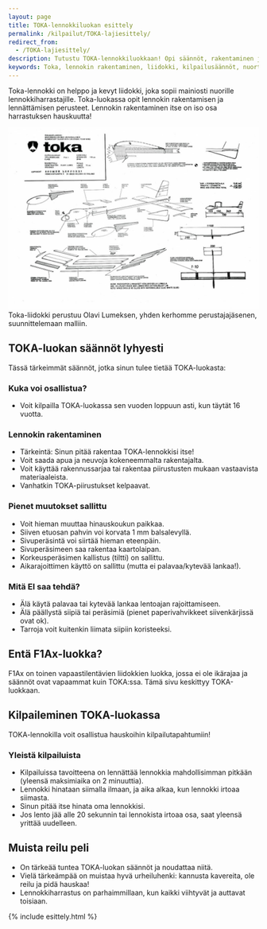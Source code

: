 ```yaml
---
layout: page
title: TOKA-lennokkiluokan esittely
permalink: /kilpailut/TOKA-lajiesittely/
redirect_from:
  - /TOKA-lajiesittely/
description: Tutustu TOKA-lennokkiluokkaan! Opi säännöt, rakentaminen ja kilpaileminen nuorille sopivassa vapaastilentävien luokassa.
keywords: Toka, lennokin rakentaminen, liidokki, kilpailusäännöt, nuorten harrastus, vapaastilentävät, lennokkikerho
---
```



Toka-lennokki on helppo ja kevyt liidokki, joka sopii mainiosti nuorille lennokkiharrastajille.
Toka-luokassa opit lennokin rakentamisen ja lennättämisen perusteet.
Lennokin rakentaminen itse on iso osa harrastuksen hauskuutta!

<div class="image-container">
<img src="/images/lennokkikuvia/toka.jpg" alt="TOKA lennokki" />
</div>
Toka-liidokki perustuu Olavi Lumeksen, yhden kerhomme perustajajäsenen, suunnittelemaan malliin.

## TOKA-luokan säännöt lyhyesti

Tässä tärkeimmät säännöt, jotka sinun tulee tietää TOKA-luokasta:

### Kuka voi osallistua?

- Voit kilpailla TOKA-luokassa sen vuoden loppuun asti, kun täytät 16 vuotta.

### Lennokin rakentaminen

- Tärkeintä: Sinun pitää rakentaa TOKA-lennokkisi itse!
- Voit saada apua ja neuvoja kokeneemmalta rakentajalta.
- Voit käyttää rakennussarjaa tai rakentaa piirustusten mukaan vastaavista materiaaleista.
- Vanhatkin TOKA-piirustukset kelpaavat.

### Pienet muutokset sallittu

- Voit hieman muuttaa hinauskoukun paikkaa.
- Siiven etuosan pahvin voi korvata 1 mm balsalevyllä.
- Sivuperäsintä voi siirtää hieman eteenpäin.
- Sivuperäsimeen saa rakentaa kaartolaipan.
- Korkeusperäsimen kallistus (tiltti) on sallittu.
- Aikarajoittimen käyttö on sallittu (mutta ei palavaa/kytevää lankaa!).

### Mitä EI saa tehdä?

- Älä käytä palavaa tai kytevää lankaa lentoajan rajoittamiseen.
- Älä päällystä siipiä tai peräsimiä (pienet paperivahvikkeet siivenkärjissä ovat ok).
- Tarroja voit kuitenkin liimata siipiin koristeeksi.

## Entä F1Ax-luokka?

F1Ax on toinen vapaastilentävien liidokkien luokka, jossa ei ole ikärajaa ja säännöt ovat vapaammat kuin TOKA:ssa.
Tämä sivu keskittyy TOKA-luokkaan.
<!-- Jos F1Ax-esittely on olemassa, linkki tähän -->

## Kilpaileminen TOKA-luokassa

TOKA-lennokilla voit osallistua hauskoihin kilpailutapahtumiin!

### Yleistä kilpailuista

- Kilpailuissa tavoitteena on lennättää lennokkia mahdollisimman pitkään (yleensä maksimiaika on 2 minuuttia).
- Lennokki hinataan siimalla ilmaan, ja aika alkaa, kun lennokki irtoaa siimasta.
- Sinun pitää itse hinata oma lennokkisi.
- Jos lento jää alle 20 sekunnin tai lennokista irtoaa osa, saat yleensä yrittää uudelleen.

## Muista reilu peli

- On tärkeää tuntea TOKA-luokan säännöt ja noudattaa niitä.
- Vielä tärkeämpää on muistaa hyvä urheiluhenki: kannusta kavereita, ole reilu ja pidä hauskaa!
- Lennokkiharrastus on parhaimmillaan, kun kaikki viihtyvät ja auttavat toisiaan.

{% include esittely.html %}
